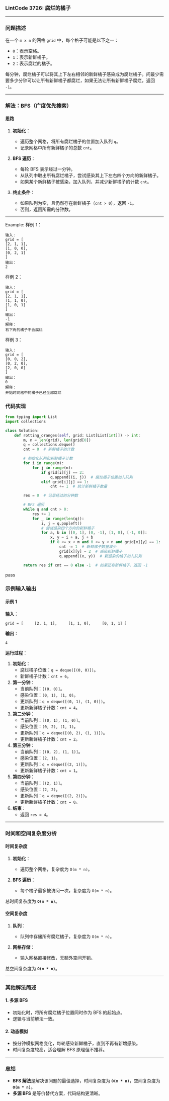 
### LintCode 3726: 腐烂的橘子

---

### 问题描述

在一个 `m x n` 的网格 `grid` 中，每个格子可能是以下之一：

- `0`：表示空格。
- `1`：表示新鲜橘子。
- `2`：表示腐烂的橘子。

每分钟，腐烂橘子可以将其上下左右相邻的新鲜橘子感染成为腐烂橘子。问最少需要多少分钟可以让所有新鲜橘子都腐烂，如果无法让所有新鲜橘子腐烂，返回 `-1`。

---

### 解法：BFS（广度优先搜索）

#### 思路

1. **初始化**：
    
    - 遍历整个网格，将所有腐烂橘子的位置加入队列 `q`。
    - 记录网格中所有新鲜橘子的总数 `cnt`。
2. **BFS 遍历**：
    
    - 每轮 BFS 表示经过一分钟。
    - 从队列中取出所有腐烂橘子，尝试感染其上下左右四个方向的新鲜橘子。
    - 如果某个新鲜橘子被感染，加入队列，并减少新鲜橘子的计数 `cnt`。
3. **终止条件**：
    
    - 如果队列为空，且仍然存在新鲜橘子（`cnt > 0`），返回 `-1`。
    - 否则，返回所需的分钟数。

---
Example:
样例 1：
```
输入：
grid = [
[2, 1, 1], 
[1, 0, 0], 
[0, 2, 1]
]
输出：
2
```
样例 2：
```
输入：
grid = [
[2, 1, 1], 
[1, 1, 0], 
[1, 0, 1]
]
输出：
-1
解释：
右下角的橘子不会腐烂
```
样例 3：
```
输入：
grid = [
[0, 0, 2], 
[0, 2, 0], 
[2, 0, 0]
]
输出：
0
解释：
开始时网格中的橘子已经全部腐烂
```


### 代码实现

```python
from typing import List
import collections

class Solution:
    def rotting_oranges(self, grid: List[List[int]]) -> int:
        m, n = len(grid), len(grid[0])
        q = collections.deque()
        cnt = 0  # 新鲜橘子的计数

        # 初始化队列和新鲜橘子计数
        for i in range(m):
            for j in range(n):
                if grid[i][j] == 2:
                    q.append((i, j))  # 腐烂橘子位置加入队列
                elif grid[i][j] == 1:
                    cnt += 1  # 统计新鲜橘子数量

        res = 0  # 记录经过的分钟数

        # BFS 遍历
        while q and cnt > 0:
            res += 1
            for _ in range(len(q)):
                i, j = q.popleft()
                # 尝试感染四个方向的新鲜橘子
                for a, b in [[0, 1], [0, -1], [1, 0], [-1, 0]]:
                    x, y = i + a, j + b
                    if 0 <= x < m and 0 <= y < n and grid[x][y] == 1:
                        cnt -= 1  # 新鲜橘子数量减少
                        grid[x][y] = 2  # 感染新鲜橘子
                        q.append((x, y))  # 新感染的橘子加入队列

        return res if cnt == 0 else -1  # 如果还有新鲜橘子，返回 -1

```
pass

### 示例输入输出

#### 示例 1

**输入**：

`grid = [     [2, 1, 1],     [1, 1, 0],     [0, 1, 1] ]`

**输出**：

`4`

**运行过程**：

1. **初始化**：
    - 腐烂橘子位置：`q = deque([(0, 0)])`。
    - 新鲜橘子计数：`cnt = 6`。
2. **第一分钟**：
    - 当前队列：`[(0, 0)]`。
    - 感染位置：`(0, 1), (1, 0)`。
    - 更新队列：`q = deque([(0, 1), (1, 0)])`。
    - 更新新鲜橘子计数：`cnt = 4`。
3. **第二分钟**：
    - 当前队列：`[(0, 1), (1, 0)]`。
    - 感染位置：`(0, 2), (1, 1)`。
    - 更新队列：`q = deque([(0, 2), (1, 1)])`。
    - 更新新鲜橘子计数：`cnt = 2`。
4. **第三分钟**：
    - 当前队列：`[(0, 2), (1, 1)]`。
    - 感染位置：`(2, 1)`。
    - 更新队列：`q = deque([(2, 1)])`。
    - 更新新鲜橘子计数：`cnt = 1`。
5. **第四分钟**：
    - 当前队列：`[(2, 1)]`。
    - 感染位置：`(2, 2)`。
    - 更新队列：`q = deque([(2, 2)])`。
    - 更新新鲜橘子计数：`cnt = 0`。
6. **结束**：
    - 返回 `res = 4`。

---

### 时间和空间复杂度分析

#### 时间复杂度

1. **初始化**：
    
    - 遍历整个网格，复杂度为 `O(m * n)`。
2. **BFS 遍历**：
    
    - 每个橘子最多被访问一次，复杂度为 `O(m * n)`。

总时间复杂度为 **`O(m * n)`**。

#### 空间复杂度

1. **队列**：
    
    - 队列中存储所有腐烂橘子，复杂度为 `O(m * n)`。
2. **网格存储**：
    
    - 输入网格直接修改，无额外空间开销。

总空间复杂度为 **`O(m * n)`**。

---

### 其他解法简述

#### 1. 多源 BFS

- 初始化时，将所有腐烂橘子位置同时作为 BFS 的起始点。
- 逻辑与当前解法一致。

#### 2. 动态模拟

- 按分钟模拟网格变化，每轮感染新鲜橘子，直到不再有新增感染。
- 时间复杂度较高，适合理解 BFS 原理但不推荐。

---

### 总结

- **BFS 解法**是解决该问题的最佳选择，时间复杂度为 **`O(m * n)`**，空间复杂度为 **`O(m * n)`**。
- **多源 BFS** 是等价替代方案，代码结构更清晰。
